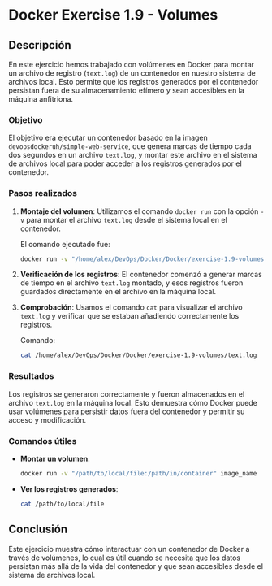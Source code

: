 # Docker Exercise 1.9 - Volumes

## Descripción

En este ejercicio hemos trabajado con volúmenes en Docker para montar un archivo de registro (`text.log`) de un contenedor en nuestro sistema de archivos local. Esto permite que los registros generados por el contenedor persistan fuera de su almacenamiento efímero y sean accesibles en la máquina anfitriona.

### Objetivo

El objetivo era ejecutar un contenedor basado en la imagen `devopsdockeruh/simple-web-service`, que genera marcas de tiempo cada dos segundos en un archivo `text.log`, y montar este archivo en el sistema de archivos local para poder acceder a los registros generados por el contenedor.

### Pasos realizados

1. **Montaje del volumen**: Utilizamos el comando `docker run` con la opción `-v` para montar el archivo `text.log` desde el sistema local en el contenedor.
   
   El comando ejecutado fue:
   ```bash
   docker run -v "/home/alex/DevOps/Docker/Docker/exercise-1.9-volumes/text.log:/usr/src/app/text.log" devopsdockeruh/simple-web-service
   ```

2. **Verificación de los registros**: El contenedor comenzó a generar marcas de tiempo en el archivo `text.log` montado, y esos registros fueron guardados directamente en el archivo en la máquina local.

3. **Comprobación**: Usamos el comando `cat` para visualizar el archivo `text.log` y verificar que se estaban añadiendo correctamente los registros.

   Comando:
   ```bash
   cat /home/alex/DevOps/Docker/Docker/exercise-1.9-volumes/text.log
   ```

### Resultados

Los registros se generaron correctamente y fueron almacenados en el archivo `text.log` en la máquina local. Esto demuestra cómo Docker puede usar volúmenes para persistir datos fuera del contenedor y permitir su acceso y modificación.

### Comandos útiles

- **Montar un volumen**:
  ```bash
  docker run -v "/path/to/local/file:/path/in/container" image_name
  ```

- **Ver los registros generados**:
  ```bash
  cat /path/to/local/file
  ```

## Conclusión

Este ejercicio muestra cómo interactuar con un contenedor de Docker a través de volúmenes, lo cual es útil cuando se necesita que los datos persistan más allá de la vida del contenedor y que sean accesibles desde el sistema de archivos local.
